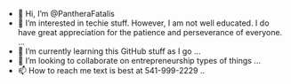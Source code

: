 - 👋 Hi, I’m @PantheraFatalis
- 👀 I’m interested in techie stuff. However, I am not well educated. I do have great appreciation for the patience and perseverance of everyone.
...
- 🌱 I’m currently learning this GitHub stuff as I go ...
- 💞️ I’m looking to collaborate on entrepreneurship types of things
...
- 📫 How to reach me text is best at 541-999-2229
..

<!---
PantheraFatalis/PantheraFatalis is a ✨ special ✨ repository because its `README.md` (this file) appears on your GitHub profile.
You can click the Preview link to take a look at your changes.
--->
